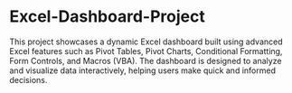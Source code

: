 # Excel-Dashboard-Project
This project showcases a dynamic Excel dashboard built using advanced Excel features such as Pivot Tables, Pivot Charts, Conditional Formatting, Form Controls, and Macros (VBA). The dashboard is designed to analyze and visualize data interactively, helping users make quick and informed decisions.
